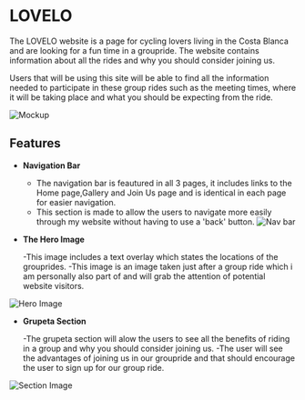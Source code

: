 # LOVELO

The LOVELO website is a page for cycling lovers living in the Costa Blanca and are looking for a fun time in a groupride.
The website contains information about all the rides and why you should consider joining us.

Users that will be using this site will be able to find all the information needed to participate in these group rides such as the meeting times, where it will be taking place and what you should be expecting from the ride.

![Mockup](https://github.com/Jorritvans/LOVELO/assets/146831899/4711963c-0ccc-45ed-b9ab-cb6a08b1500a)

## Features

- __Navigation Bar__

  - The navigation bar is feautured in all 3 pages, it includes links to the Home page,Gallery and Join Us page and is identical in each page for easier navigation.
  - This section is made to allow the users to navigate more easily through my website without having to use a 'back' button.
![Nav bar](https://github.com/Jorritvans/LOVELO/assets/146831899/f5c5c403-bb2d-4b2b-b224-94ad64dd7d7e)

- __The Hero Image__

  -This image includes a text overlay which states the locations of the grouprides.
  -This image is an image taken just after a group ride which i am personally also part of and will grab the attention of potential website visitors.

![Hero Image](https://github.com/Jorritvans/LOVELO/assets/146831899/77b09a91-ffcf-4277-adea-f101db81ae32)

- __Grupeta Section__

  -The grupeta section will alow the users to see all the benefits of riding in a group and why you should consider joining us.
  -The user will see the advantages of joining us in our groupride and that should encourage the user to sign up for our group ride.

![Section Image](https://github.com/Jorritvans/LOVELO/assets/146831899/9fc1517c-81ee-4a26-8821-16e7f1fc9077)
